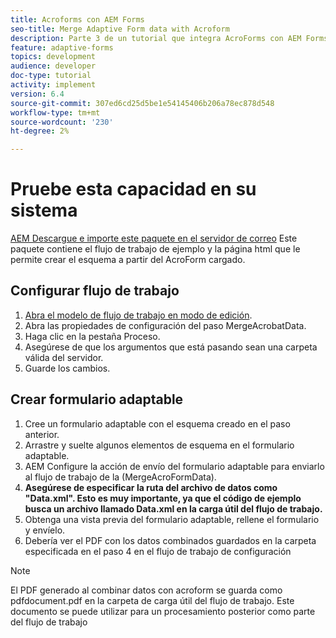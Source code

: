 ```yaml
---
title: Acroforms con AEM Forms
seo-title: Merge Adaptive Form data with Acroform
description: Parte 3 de un tutorial que integra AcroForms con AEM Forms. Pruebe el flujo de trabajo y el formulario adaptable en el sistema.
feature: adaptive-forms
topics: development
audience: developer
doc-type: tutorial
activity: implement
version: 6.4
source-git-commit: 307ed6cd25d5be1e54145406b206a78ec878d548
workflow-type: tm+mt
source-wordcount: '230'
ht-degree: 2%

---
```



# Pruebe esta capacidad en su sistema

[AEM Descargue e importe este paquete en el servidor de correo](assets/acro-form-aem-form.zip)
Este paquete contiene el flujo de trabajo de ejemplo y la página html que le permite crear el esquema a partir del AcroForm cargado.

## Configurar flujo de trabajo

1. [Abra el modelo de flujo de trabajo en modo de edición](http://localhost:4502/editor.html/conf/global/settings/workflow/models/MergeAcroformData.html).
2. Abra las propiedades de configuración del paso MergeAcrobatData.
3. Haga clic en la pestaña Proceso.
4. Asegúrese de que los argumentos que está pasando sean una carpeta válida del servidor.
5. Guarde los cambios.

## Crear formulario adaptable

1. Cree un formulario adaptable con el esquema creado en el paso anterior.
2. Arrastre y suelte algunos elementos de esquema en el formulario adaptable.
3. AEM Configure la acción de envío del formulario adaptable para enviarlo al flujo de trabajo de la (MergeAcroFormData).
4. **Asegúrese de especificar la ruta del archivo de datos como &quot;Data.xml&quot;. Esto es muy importante, ya que el código de ejemplo busca un archivo llamado Data.xml en la carga útil del flujo de trabajo.**
5. Obtenga una vista previa del formulario adaptable, rellene el formulario y envíelo.
6. Debería ver el PDF con los datos combinados guardados en la carpeta especificada en el paso 4 en el flujo de trabajo de configuración

>[!NOTE]
>
>El PDF generado al combinar datos con acroform se guarda como pdfdocument.pdf en la carpeta de carga útil del flujo de trabajo. Este documento se puede utilizar para un procesamiento posterior como parte del flujo de trabajo
